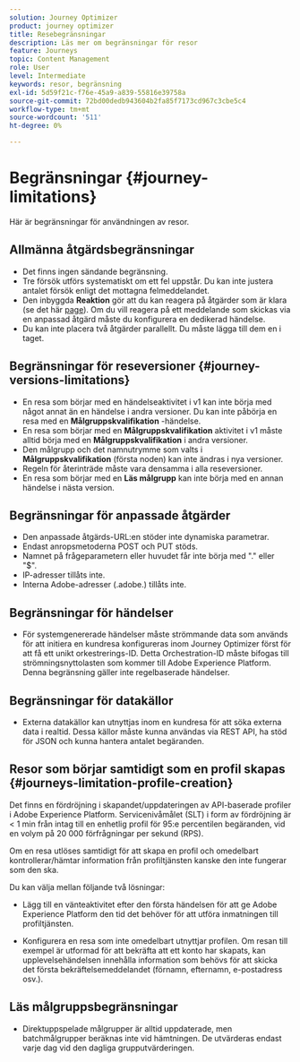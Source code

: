 ```yaml
---
solution: Journey Optimizer
product: journey optimizer
title: Resebegränsningar
description: Läs mer om begränsningar för resor
feature: Journeys
topic: Content Management
role: User
level: Intermediate
keywords: resor, begränsning
exl-id: 5d59f21c-f76e-45a9-a839-55816e39758a
source-git-commit: 72bd00dedb943604b2fa85f7173cd967c3cbe5c4
workflow-type: tm+mt
source-wordcount: '511'
ht-degree: 0%

---
```


# Begränsningar {#journey-limitations}

Här är begränsningar för användningen av resor.

## Allmänna åtgärdsbegränsningar

* Det finns ingen sändande begränsning. 
* Tre försök utförs systematiskt om ett fel uppstår. Du kan inte justera antalet försök enligt det mottagna felmeddelandet. 
* Den inbyggda **Reaktion** gör att du kan reagera på åtgärder som är klara (se det här [page](../building-journeys/reaction-events.md)). Om du vill reagera på ett meddelande som skickas via en anpassad åtgärd måste du konfigurera en dedikerad händelse. 
* Du kan inte placera två åtgärder parallellt. Du måste lägga till dem en i taget.

## Begränsningar för reseversioner {#journey-versions-limitations}

* En resa som börjar med en händelseaktivitet i v1 kan inte börja med något annat än en händelse i andra versioner. Du kan inte påbörja en resa med en **Målgruppskvalifikation** -händelse.
* En resa som börjar med en **Målgruppskvalifikation** aktivitet i v1 måste alltid börja med en **Målgruppskvalifikation** i andra versioner.
* Den målgrupp och det namnutrymme som valts i **Målgruppskvalifikation** (första noden) kan inte ändras i nya versioner.
* Regeln för återinträde måste vara densamma i alla reseversioner.
* En resa som börjar med en **Läs målgrupp** kan inte börja med en annan händelse i nästa version.
 
## Begränsningar för anpassade åtgärder

* Den anpassade åtgärds-URL:en stöder inte dynamiska parametrar. 
* Endast anropsmetoderna POST och PUT stöds. 
* Namnet på frågeparametern eller huvudet får inte börja med &quot;.&quot; eller &quot;$&quot;. 
* IP-adresser tillåts inte. 
* Interna Adobe-adresser (.adobe.) tillåts inte.
 
## Begränsningar för händelser

* För systemgenererade händelser måste strömmande data som används för att initiera en kundresa konfigureras inom Journey Optimizer först för att få ett unikt orkestrerings-ID. Detta Orchestration-ID måste bifogas till strömningsnyttolasten som kommer till Adobe Experience Platform. Denna begränsning gäller inte regelbaserade händelser.
 
## Begränsningar för datakällor

* Externa datakällor kan utnyttjas inom en kundresa för att söka externa data i realtid. Dessa källor måste kunna användas via REST API, ha stöd för JSON och kunna hantera antalet begäranden.

## Resor som börjar samtidigt som en profil skapas {#journeys-limitation-profile-creation}

Det finns en fördröjning i skapandet/uppdateringen av API-baserade profiler i Adobe Experience Platform. Servicenivåmålet (SLT) i form av fördröjning är &lt; 1 min från intag till en enhetlig profil för 95:e percentilen begäranden, vid en volym på 20 000 förfrågningar per sekund (RPS).

Om en resa utlöses samtidigt för att skapa en profil och omedelbart kontrollerar/hämtar information från profiltjänsten kanske den inte fungerar som den ska.

Du kan välja mellan följande två lösningar:

* Lägg till en vänteaktivitet efter den första händelsen för att ge Adobe Experience Platform den tid det behöver för att utföra inmatningen till profiltjänsten.

* Konfigurera en resa som inte omedelbart utnyttjar profilen. Om resan till exempel är utformad för att bekräfta att ett konto har skapats, kan upplevelsehändelsen innehålla information som behövs för att skicka det första bekräftelsemeddelandet (förnamn, efternamn, e-postadress osv.).

## Läs målgruppsbegränsningar

* Direktuppspelade målgrupper är alltid uppdaterade, men batchmålgrupper beräknas inte vid hämtningen. De utvärderas endast varje dag vid den dagliga grupputvärderingen.
